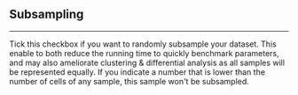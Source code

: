 ## Subsampling 

***

Tick this checkbox if you want to randomly subsample your dataset. This enable to both 
reduce the running time to quickly benchmark parameters, and may also ameliorate
clustering & differential analysis as all samples will be represented equally. If
you indicate a number that is lower than the number of cells of any sample, this 
sample won't be subsampled.
